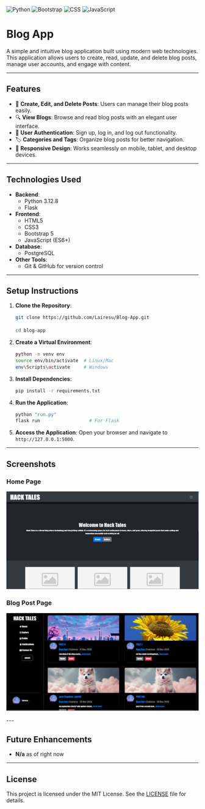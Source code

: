 ![Python](https://img.shields.io/badge/Python-3.12.8-blue?logo=python&logoColor=white)
![Bootstrap](https://img.shields.io/badge/Bootstrap-5.0-purple?logo=bootstrap&logoColor=white)
![CSS](https://img.shields.io/badge/CSS-3-blue?logo=css3&logoColor=white)
![JavaScript](https://img.shields.io/badge/JavaScript-ES6+-yellow?logo=javascript&logoColor=white)


# Blog App

A simple and intuitive blog application built using modern web technologies. This application allows users to create, read, update, and delete blog posts, manage user accounts, and engage with content.

---

## Features

- 📝 **Create, Edit, and Delete Posts**: Users can manage their blog posts easily.
- 🔍 **View Blogs**: Browse and read blog posts with an elegant user interface.
- 👥 **User Authentication**: Sign up, log in, and log out functionality.
- 🏷️ **Categories and Tags**: Organize blog posts for better navigation.
- 📱 **Responsive Design**: Works seamlessly on mobile, tablet, and desktop devices.

---

## Technologies Used

- **Backend**: 
  - Python 3.12.8
  - Flask 
- **Frontend**:
  - HTML5
  - CSS3
  - Bootstrap 5
  - JavaScript (ES6+)
- **Database**:
  - PostgreSQL
- **Other Tools**:
  - Git & GitHub for version control

---

## Setup Instructions

1. **Clone the Repository**:
   ```bash
   git clone https://github.com/Lairesu/Blog-App.git

   cd blog-app
   ```

2. **Create a Virtual Environment**:
   ```bash
   python -m venv env
   source env/bin/activate  # Linux/Mac
   env\Scripts\activate     # Windows
   ```

3. **Install Dependencies**:
   ```bash
   pip install -r requirements.txt
   ```

4. **Run the Application**:
   ```bash
   python "run.py"
   flask run                  # For Flask
   ```

5. **Access the Application**:
   Open your browser and navigate to `http://127.0.0.1:5000`.

---

## Screenshots

### Home Page
<p align="center">
  <img src="Image/front.png" alt="Front page">
</p>

### Blog Post Page
<p align="center">
  <img src="Image/blog_post.png" alt="Blog_post">
</p>
---

## Future Enhancements

- **N/a** as of right now

---

## License

This project is licensed under the MIT License. See the [LICENSE](LICENSE) file for details.

